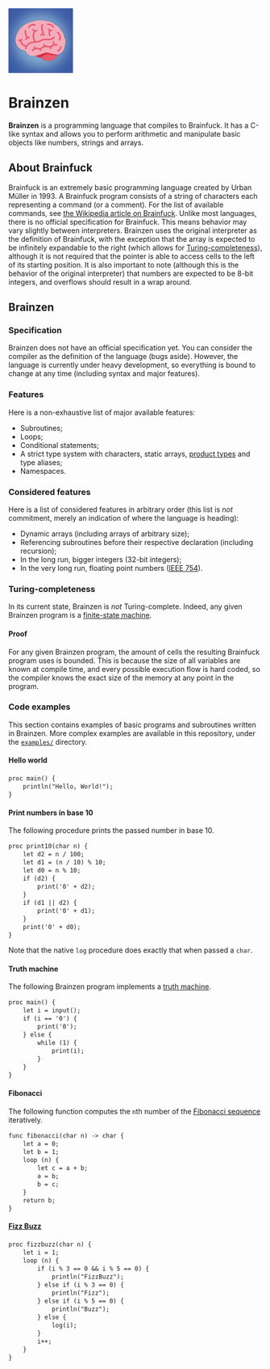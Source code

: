 <img src="assets/icon.svg" alt="Brainzen icon: a brain over a blue background" width="128">

# Brainzen

**Brainzen** is a programming language that compiles to Brainfuck. It has a C-like syntax and allows you to perform arithmetic and manipulate basic objects like numbers, strings and arrays.

## About Brainfuck

Brainfuck is an extremely basic programming language created by Urban Müller in 1993. A Brainfuck program consists of a string of characters each representing a command (or a comment). For the list of available commands, see [the Wikipedia article on Brainfuck](https://en.wikipedia.org/wiki/Brainfuck#Commands). Unlike most languages, there is no official specification for Brainfuck. This means behavior may vary slightly between interpreters. Brainzen uses the original interpreter as the definition of Brainfuck, with the exception that the array is expected to be infinitely expandable to the right (which allows for [Turing-completeness](https://en.wikipedia.org/wiki/Turing_completeness)), although it is not required that the pointer is able to access cells to the left of its starting position. It is also important to note (although this is the behavior of the original interpreter) that numbers are expected to be 8-bit integers, and overflows should result in a wrap around.

## Brainzen

### Specification

Brainzen does not have an official specification yet. You can consider the compiler as the definition of the language (bugs aside). However, the language is currently under heavy development, so everything is bound to change at any time (including syntax and major features).

### Features

Here is a non-exhaustive list of major available features:

- Subroutines;
- Loops;
- Conditional statements;
- A strict type system with characters, static arrays, [product types](https://en.wikipedia.org/wiki/Product_type) and type aliases;
- Namespaces.

### Considered features

Here is a list of considered features in arbitrary order (this list is *not* commitment, merely an indication of where the language is heading):

- Dynamic arrays (including arrays of arbitrary size);
- Referencing subroutines before their respective declaration (including recursion);
- In the long run, bigger integers (32-bit integers);
- In the very long run, floating point numbers ([IEEE 754](https://en.wikipedia.org/wiki/IEEE_754)).

### Turing-completeness

In its current state, Brainzen is *not* Turing-complete. Indeed, any given Brainzen program is a [finite-state machine](https://en.wikipedia.org/wiki/Finite-state_machine).

#### Proof

For any given Brainzen program, the amount of cells the resulting Brainfuck program uses is bounded. This is because the size of all variables are known at compile time, and every possible execution flow is hard coded, so the compiler knows the exact size of the memory at any point in the program.

### Code examples

This section contains examples of basic programs and subroutines written in Brainzen. More complex examples are available in this repository, under the [`examples/`](examples) directory.

#### Hello world

```brainzen
proc main() {
    println("Hello, World!");
}
```

#### Print numbers in base 10

The following procedure prints the passed number in base 10.

```brainzen
proc print10(char n) {
    let d2 = n / 100;
    let d1 = (n / 10) % 10;
    let d0 = n % 10;
    if (d2) {
        print('0' + d2);
    }
    if (d1 || d2) {
        print('0' + d1);
    }
    print('0' + d0);
}
```

Note that the native `log` procedure does exactly that when passed a `char`.

#### Truth machine

The following Brainzen program implements a [truth machine](https://esolangs.org/wiki/Truth-machine).

```braiznen
proc main() {
    let i = input();
    if (i == '0') {
        print('0');
    } else {
        while (1) {
            print(i);
        }
    }
}
```

#### Fibonacci

The following function computes the `n`th number of the [Fibonacci sequence](https://en.wikipedia.org/wiki/Fibonacci_number) iteratively.

```brainzen
func fibonacci(char n) -> char {
    let a = 0;
    let b = 1;
    loop (n) {
        let c = a + b;
        a = b;
        b = c;
    }
    return b;
}
```

#### [Fizz Buzz](https://en.wikipedia.org/wiki/Fizz_buzz)

```brainzen
proc fizzbuzz(char n) {
    let i = 1;
    loop (n) {
        if (i % 3 == 0 && i % 5 == 0) {
            println("FizzBuzz");
        } else if (i % 3 == 0) {
            println("Fizz");
        } else if (i % 5 == 0) {
            println("Buzz");
        } else {
            log(i);
        }
        i++;
    }
}
```
